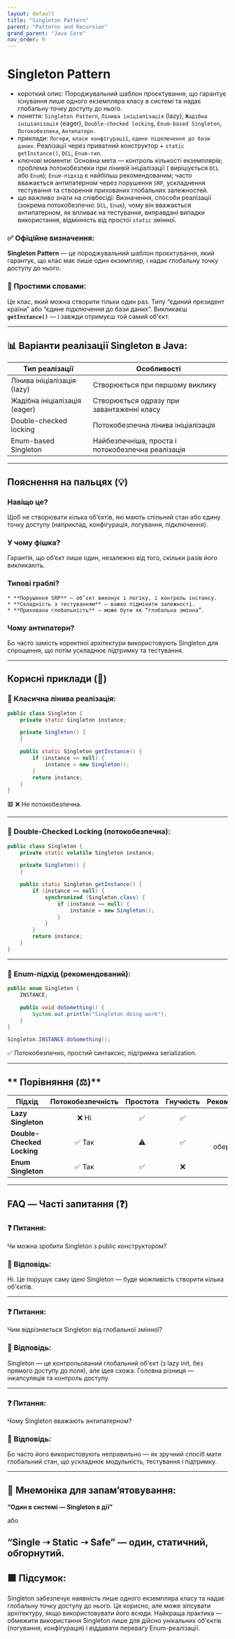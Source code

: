 ```yaml
---
layout: default
title: "Singleton Pattern"
parent: "Patterns and Recursion"
grand_parent: "Java Core"
nav_order: 9
---
```


# Singleton Pattern

* короткий опис: Породжувальний шаблон проєктування, що гарантує існування лише одного екземпляра класу в системі та
  надає глобальну точку доступу до нього.
* поняття: `Singleton Pattern`, `Лінива ініціалізація` (lazy), `Жадібна ініціалізація` (eager), `Double-checked locking`, `Enum-based Singleton`, `Потокобезпека`, `Антипатерн`.
* приклади: `Логери`, `класи конфігурації`, `єдине підключення до бази даних`. Реалізації через приватний конструктор + `static getInstance()`, `DCL`, `Enum-тип`.
* ключові моменти: Основна мета — контроль кількості екземплярів; проблема потокобезпеки при лінивій ініціалізації (
  вирішується `DCL` або `Enum`); `Enum-підхід` є найбільш рекомендованим; часто вважається антипатерном через порушення `SRP`, ускладнення тестування та створення прихованих глобальних залежностей.
* що важливо знати на співбесіді: Визначення, способи реалізації (зокрема потокобезпечні: `DCL`, `Enum`), чому він
  вважається антипатерном, як впливає на тестування, виправдані випадки використання, відмінність від простої `static`
  змінної.

### **✅ Офіційне визначення:**

**Singleton Pattern** — це породжувальний шаблон проєктування, який гарантує, що клас має лише один екземпляр, і надає
глобальну точку доступу до нього.

### **🧠 Простими словами:**

Це клас, який можна створити тільки один раз. Типу “єдиний президент країни” або “єдине підключення до бази даних”. Викликаєш
**`getInstance()`** — і завжди отримуєш той самий об'єкт.

---

## **📊 Варіанти реалізації Singleton в Java:**



| Тип реалізації                | Особливості                                       |
|-------------------------------|---------------------------------------------------|
| Лінива ініціалізація (lazy)   | Створюється при першому виклику                   |
| Жадібна ініціалізація (eager) | Створюється одразу при завантаженні класу         |
| Double-checked locking        | Потокобезпечна лінива ініціалізація               |
| Enum-based Singleton          | Найбезпечніша, проста і потокобезпечна реалізація |

---

## **Пояснення на пальцях (💡)**

### **Навіщо це?**  
  Щоб не створювати кілька об’єктів, які мають спільний стан або єдину точку доступу (наприклад, конфігурація,
  логування, підключення).
### **У чому фішка?**  
  Гарантія, що обʼєкт лише один, незалежно від того, скільки разів його викликають.
### **Типові граблі?**
    * **Порушення SRP** — об’єкт виконує і логіку, і контроль інстансу.
    * **Складність з тестуванням** — важко підмінити залежності.
    * **Прихована глобальність** — може бути як “глобальна змінна”.
### **Чому антипатерн?**  
  Бо часто замість коректної архітектури використовують Singleton для спрощення, що потім ускладнює підтримку та
  тестування.

---

## **Корисні приклади (🧪)**

### **🔻 Класична лінива реалізація:**

```java
public class Singleton {
    private static Singleton instance;

    private Singleton() {
    }

    public static Singleton getInstance() {
        if (instance == null) {
            instance = new Singleton();
        }
        return instance;
    }
}
```

🟥 ❌ Не потокобезпечна.

---

### **🔻 Double-Checked Locking (потокобезпечна):**

```java
public class Singleton {
    private static volatile Singleton instance;

    private Singleton() {
    }

    public static Singleton getInstance() {
        if (instance == null) {
            synchronized (Singleton.class) {
                if (instance == null) {
                    instance = new Singleton();
                }
            }
        }
        return instance;
    }
}
```

---

### **🔻 Enum-підхід (рекомендований):**

```java
public enum Singleton {
    INSTANCE;

    public void doSomething() {
        System.out.println("Singleton doing work");
    }
}
```

```java
Singleton.INSTANCE.doSomething();
```

✅ Потокобезпечно, простий синтаксис, підтримка serialization.

---

## ** Порівняння (⚖️)**

| Підхід                     | Потокобезпечність | Простота | Гнучкість |  Рекомендований   |
|----------------------------|:-----------------:|:--------:|:---------:|:-----------------:|
| **Lazy Singleton**         |       ❌ Ні        |    ✅     |     ✅     |         ❌         |
| **Double-Checked Locking** |       ✅ Так       |    ⚠️    |     ✅     | ✅ (з обережністю) |
| **Enum Singleton**         |       ✅ Так       |    ✅     |     ❌     |         ✅         |

---

## **FAQ — Часті запитання (❓)**

### **❓ Питання:**

 Чи можна зробити Singleton з public конструктором?

### **💬 Відповідь:**





Ні. Це порушує саму ідею Singleton — буде можливість створити кілька об'єктів.

---

### **❓ Питання:**

 Чим відрізняється Singleton від глобальної змінної?

### **💬 Відповідь:**





Singleton — це контрольований глобальний об'єкт (з lazy init, без прямого доступу до поля), але ідея схожа. Головна
різниця — інкапсуляція та контроль доступу.

---

### **❓ Питання:**

 Чому Singleton вважають антипатерном?

### **💬 Відповідь:**





Бо часто його використовують неправильно — як зручний спосіб мати глобальний стан, що ускладнює модульність, тестування
і підтримку.

---

## **🧠 Мнемоніка для запам’ятовування:**

**“Один в системі — Singleton в дії”**

або

**“Single ➝ Static ➝ Safe”** — один, статичний, обгорнутий.
---

## **🟩 Підсумок:**

Singleton забезпечує наявність лише одного екземпляра класу та надає глобальну точку доступу до нього. Це корисно, але
може зіпсувати архітектуру, якщо використовувати його всюди. Найкраща практика — обмежити використання Singleton лише
для дійсно унікальних об'єктів (логування, конфігурація) і віддавати перевагу Enum-реалізації.